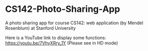 # CS142-Photo-Sharing-App
A photo sharing app for course CS142: web application (by Mendel Rosenblum) at Stanford University

Here is a YouTube link to display some functions: https://youtu.be/7VhyXRry_1Y (Please see in HD mode)
